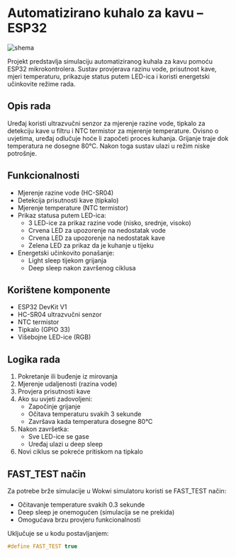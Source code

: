 # Automatizirano kuhalo za kavu – ESP32

![shema](https://github.com/user-attachments/assets/2889451e-04c3-4aca-8e70-01342b01d59e)


Projekt predstavlja simulaciju automatiziranog kuhala za kavu pomoću ESP32 mikrokontrolera. Sustav provjerava razinu vode, prisutnost kave, mjeri temperaturu, prikazuje status putem LED-ica i koristi energetski učinkovite režime rada.

## Opis rada

Uređaj koristi ultrazvučni senzor za mjerenje razine vode, tipkalo za detekciju kave u filtru i NTC termistor za mjerenje temperature. Ovisno o uvjetima, uređaj odlučuje hoće li započeti proces kuhanja. Grijanje traje dok temperatura ne dosegne 80°C. Nakon toga sustav ulazi u režim niske potrošnje.

## Funkcionalnosti

- Mjerenje razine vode (HC-SR04)
- Detekcija prisutnosti kave (tipkalo)
- Mjerenje temperature (NTC termistor)
- Prikaz statusa putem LED-ica:
  - 3 LED-ice za prikaz razine vode (nisko, srednje, visoko)
  - Crvena LED za upozorenje na nedostatak vode
  - Crvena LED za upozorenje na nedostatak kave
  - Zelena LED za prikaz da je kuhanje u tijeku
- Energetski učinkovito ponašanje:
  - Light sleep tijekom grijanja
  - Deep sleep nakon završenog ciklusa

## Korištene komponente

- ESP32 DevKit V1
- HC-SR04 ultrazvučni senzor
- NTC termistor
- Tipkalo (GPIO 33)
- Višebojne LED-ice (RGB)

## Logika rada

1. Pokretanje ili buđenje iz mirovanja
2. Mjerenje udaljenosti (razina vode)
3. Provjera prisutnosti kave
4. Ako su uvjeti zadovoljeni:
    - Započinje grijanje
    - Očitava temperaturu svakih 3 sekunde
    - Završava kada temperatura dosegne 80°C
5. Nakon završetka:
    - Sve LED-ice se gase
    - Uređaj ulazi u deep sleep
6. Novi ciklus se pokreće pritiskom na tipkalo

## FAST_TEST način

Za potrebe brže simulacije u Wokwi simulatoru koristi se FAST_TEST način:

- Očitavanje temperature svakih 0.3 sekunde
- Deep sleep je onemogućen (simulacija se ne prekida)
- Omogućava brzu provjeru funkcionalnosti

Uključuje se u kodu postavljanjem:

```cpp
#define FAST_TEST true

